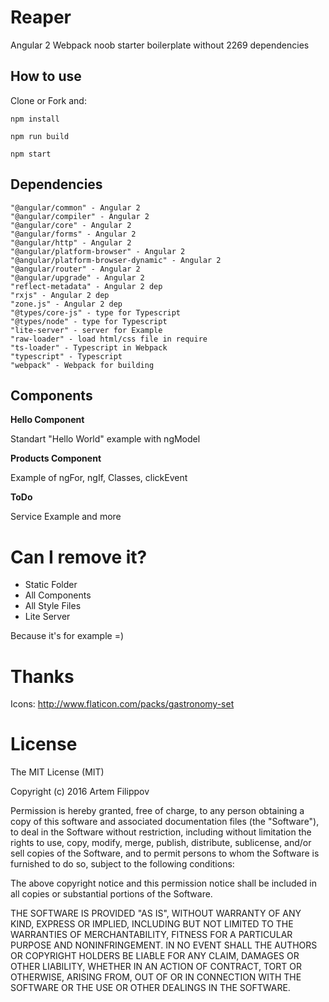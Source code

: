 # Reaper
Angular 2 Webpack noob starter boilerplate without 2269 dependencies

## How to use

Сlone or Fork and:
    
    npm install
    
    npm run build
    
    npm start

## Dependencies

    "@angular/common" - Angular 2
    "@angular/compiler" - Angular 2
    "@angular/core" - Angular 2
    "@angular/forms" - Angular 2
    "@angular/http" - Angular 2
    "@angular/platform-browser" - Angular 2
    "@angular/platform-browser-dynamic" - Angular 2
    "@angular/router" - Angular 2
    "@angular/upgrade" - Angular 2
    "reflect-metadata" - Angular 2 dep
    "rxjs" - Angular 2 dep
    "zone.js" - Angular 2 dep
    "@types/core-js" - type for Typescript
    "@types/node" - type for Typescript
    "lite-server" - server for Example
    "raw-loader" - load html/css file in require
    "ts-loader" - Typescript in Webpack
    "typescript" - Typescript
    "webpack" - Webpack for building


## Components

**Hello Component**

Standart "Hello World" example with ngModel

**Products Component**

Example of ngFor, ngIf, Classes, clickEvent

**ToDo**

Service Example and more

# Can I remove it?

- Static Folder 
- All Components
- All Style Files
- Lite Server

Because it's for example =) 

# Thanks
Icons:
http://www.flaticon.com/packs/gastronomy-set


# License

The MIT License (MIT)

Copyright (c) 2016 Artem Filippov

Permission is hereby granted, free of charge, to any person obtaining a copy
of this software and associated documentation files (the "Software"), to deal
in the Software without restriction, including without limitation the rights
to use, copy, modify, merge, publish, distribute, sublicense, and/or sell
copies of the Software, and to permit persons to whom the Software is
furnished to do so, subject to the following conditions:

The above copyright notice and this permission notice shall be included in
all copies or substantial portions of the Software.

THE SOFTWARE IS PROVIDED "AS IS", WITHOUT WARRANTY OF ANY KIND, EXPRESS OR
IMPLIED, INCLUDING BUT NOT LIMITED TO THE WARRANTIES OF MERCHANTABILITY,
FITNESS FOR A PARTICULAR PURPOSE AND NONINFRINGEMENT.  IN NO EVENT SHALL THE
AUTHORS OR COPYRIGHT HOLDERS BE LIABLE FOR ANY CLAIM, DAMAGES OR OTHER
LIABILITY, WHETHER IN AN ACTION OF CONTRACT, TORT OR OTHERWISE, ARISING FROM,
OUT OF OR IN CONNECTION WITH THE SOFTWARE OR THE USE OR OTHER DEALINGS IN
THE SOFTWARE.